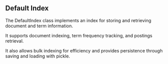 <!-- module: mir.ir.impls.default_index -->

## Default Index

The DefaultIndex class implements an index for storing and retrieving document and term information. 

It supports document indexing, term frequency tracking, and postings retrieval. 

It also allows bulk indexing for efficiency and provides persistence through saving and loading with pickle. 